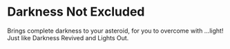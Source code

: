 # Darkness Not Excluded

Brings complete darkness to your asteroid, for you to overcome with …light! Just like Darkness Revived and Lights Out.
